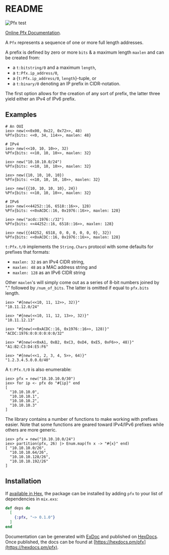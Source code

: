 # README

![Pfx test](https://github.com/hertogp/pfx/actions/workflows/elixir.yml/badge.svg)

[Online Pfx Documentation](https://hexdocs.pm/pfx).

<!-- @MODULEDOC -->

A `Pfx` represents a sequence of one or more full length addresses.

A prefix is defined by zero or more `bits` & a maximum length `maxlen` and
can be created from:
- a `t:bitstring/0` and a maximum `length`,
- a `t:Pfx.ip_address/0`,
- a {`t:Pfx.ip_address/0`, `length`}-tuple, or
- a `t:binary/0` denoting an IP prefix in CIDR-notation.

The first option allows for the creation of any sort of prefix, the latter
three yield either an IPv4 of IPv6 prefix.

## Examples

    # An OUI
    iex> new(<<0x00, 0x22, 0x72>>, 48)
    %Pfx{bits: <<0, 34, 114>>, maxlen: 48}

    # IPv4
    iex> new(<<10, 10, 10>>, 32)
    %Pfx{bits: <<10, 10, 10>>, maxlen: 32}

    iex> new("10.10.10.0/24")
    %Pfx{bits: <<10, 10, 10>>, maxlen: 32}

    iex> new({10, 10, 10, 10})
    %Pfx{bits: <<10, 10, 10, 10>>, maxlen: 32}

    iex> new({{10, 10, 10, 10}, 24})
    %Pfx{bits: <<10, 10, 10>>, maxlen: 32}

    # IPv6
    iex> new(<<44252::16, 6518::16>>, 128)
    %Pfx{bits: <<0xACDC::16, 0x1976::16>>, maxlen: 128}

    iex> new("acdc:1976::/32")
    %Pfx{bits: <<44252::16, 6518::16>>, maxlen: 128}

    iex> new({{44252, 6518, 0, 0, 0, 0, 0, 0}, 32})
    %Pfx{bits: <<0xACDC::16, 0x1976::16>>, maxlen: 128}

`t:Pfx.t/0` implements the `String.Chars` protocol with some defaults for
prefixes that formats:
- `maxlen: 32` as an IPv4 CIDR string,
- `maxlen: 48` as a MAC address string and
- `maxlen: 128` as an IPv6 CIDR string

Other `maxlen`'s will simply come out as a series of 8-bit numbers joined by "."
followed by `/num_of_bits`. The latter is omitted if equal to `pfx.bits`
length.

    iex> "#{new(<<10, 11, 12>>, 32)}"
    "10.11.12.0/24"

    iex> "#{new(<<10, 11, 12, 13>>, 32)}"
    "10.11.12.13"

    iex> "#{new(<<0xACDC::16, 0x1976::16>>, 128)}"
    "ACDC:1976:0:0:0:0:0:0/32"

    iex> "#{new(<<0xA1, 0xB2, 0xC3, 0xD4, 0xE5, 0xF6>>, 48)}"
    "A1:B2:C3:D4:E5:F6"

    iex> "#{new(<<1, 2, 3, 4, 5>>, 64)}"
    "1.2.3.4.5.0.0.0/40"


A `t:Pfx.t/0` is also enumerable:

    iex> pfx = new("10.10.10.0/30")
    iex> for ip <- pfx do "#{ip}" end
    [
      "10.10.10.0",
      "10.10.10.1",
      "10.10.10.2",
      "10.10.10.3"
    ]

The library contains a number of functions to make working with prefixes
easier.  Note that some functions are geared toward IPv4/IPv6 prefixes while
others are more generic.

    iex> pfx = new("10.10.10.0/24")
    iex> partition(pfx, 26) |> Enum.map(fn x -> "#{x}" end)
    [ "10.10.10.0/26",
      "10.10.10.64/26",
      "10.10.10.128/26",
      "10.10.10.192/26"
    ]



<!-- @MODULEDOC -->

## Installation

If [available in Hex](https://hex.pm/docs/publish), the package can be installed
by adding `pfx` to your list of dependencies in `mix.exs`:

```elixir
def deps do
  [
    {:pfx, "~> 0.1.0"}
  ]
end
```

Documentation can be generated with [ExDoc](https://github.com/elixir-lang/ex_doc)
and published on [HexDocs](https://hexdocs.pm). Once published, the docs can
be found at [https://hexdocs.pm/pfx](https://hexdocs.pm/pfx).

